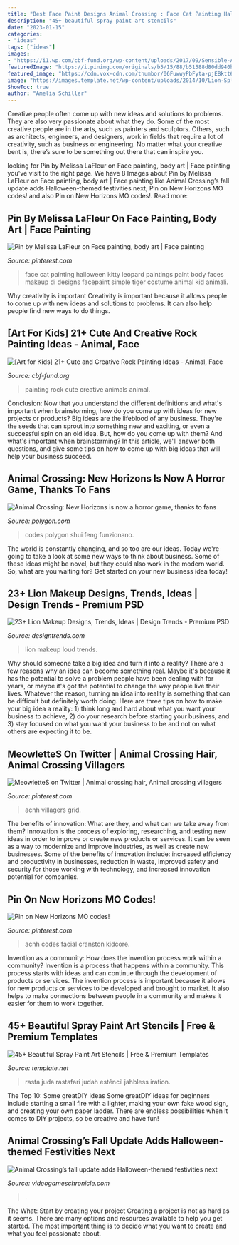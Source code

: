 ```yaml
---
title: "Best Face Paint Designs Animal Crossing : Face Cat Painting Halloween Kitty Leopard Paintings Paint Body Faces Makeup Di Designs Facepaint Simple Tiger Costume Animal Kid Animali"
description: "45+ beautiful spray paint art stencils"
date: "2023-01-15"
categories:
- "ideas"
tags: ["ideas"]
images:
- "https://i1.wp.com/cbf-fund.org/wp-content/uploads/2017/09/Sensible-Animals-Rock-Painting-Ideas.jpg?resize=770%2C578"
featuredImage: "https://i.pinimg.com/originals/b5/15/88/b51588d80dd940ba9d726e8a33f20fde.jpg"
featured_image: "https://cdn.vox-cdn.com/thumbor/06FuwwyPbFyta-pjEBktt6pkpLE=/0x0:1280x720/1200x800/filters:focal(538x258:742x462)/cdn.vox-cdn.com/uploads/chorus_image/image/66547496/lizengland.0.jpg"
image: "https://images.template.net/wp-content/uploads/2014/10/Lion-Splatter-Spray-Paint-stencil-art.jpg"
ShowToc: true
author: "Amelia Schiller"
---
```



Creative people often come up with new ideas and solutions to problems. They are also very passionate about what they do. Some of the most creative people are in the arts, such as painters and sculptors. Others, such as architects, engineers, and designers, work in fields that require a lot of creativity, such as business or engineering. No matter what your creative bent is, there’s sure to be something out there that can inspire you.

	

		
looking for Pin by Melissa LaFleur on Face painting, body art | Face painting you've visit to the right page. We have 8 Images about Pin by Melissa LaFleur on Face painting, body art | Face painting like Animal Crossing’s fall update adds Halloween-themed festivities next, Pin on New Horizons MO codes! and also Pin on New Horizons MO codes!. Read more:
		
    
## Pin By Melissa LaFleur On Face Painting, Body Art | Face Painting

<img loading=lazy src="https://i.pinimg.com/originals/b5/15/88/b51588d80dd940ba9d726e8a33f20fde.jpg" onerror="this.onerror=null;this.src='https://tse1.mm.bing.net/th?id=OIP.tdnidZ8riUqYq-73fFqdDQHaLH&amp;pid=15.1';" alt="Pin by Melissa LaFleur on Face painting, body art | Face painting">

_Source: pinterest.com_

>face cat painting halloween kitty leopard paintings paint body faces makeup di designs facepaint simple tiger costume animal kid animali. 

	

Why creativity is important
Creativity is important because it allows people to come up with new ideas and solutions to problems. It can also help people find new ways to do things.

    
## [Art For Kids] 21+ Cute And Creative Rock Painting Ideas - Animal, Face

<img loading=lazy src="https://i1.wp.com/cbf-fund.org/wp-content/uploads/2017/09/Sensible-Animals-Rock-Painting-Ideas.jpg?resize=770%2C578" onerror="this.onerror=null;this.src='https://tse2.mm.bing.net/th?id=OIP.qgT2MkJUHAk7uQbor2GHdwHaFj&amp;pid=15.1';" alt="[Art for Kids] 21+ Cute and Creative Rock Painting Ideas - Animal, Face">

_Source: cbf-fund.org_

>painting rock cute creative animals animal. 

	

Conclusion: Now that you understand the different definitions and what's important when brainstorming, how do you come up with ideas for new projects or products?
Big ideas are the lifeblood of any business. They're the seeds that can sprout into something new and exciting, or even a successful spin on an old idea. But, how do you come up with them? And what's important when brainstorming? In this article, we'll answer both questions, and give some tips on how to come up with big ideas that will help your business succeed.

    
## Animal Crossing: New Horizons Is Now A Horror Game, Thanks To Fans

<img loading=lazy src="https://cdn.vox-cdn.com/thumbor/06FuwwyPbFyta-pjEBktt6pkpLE=/0x0:1280x720/1200x800/filters:focal(538x258:742x462)/cdn.vox-cdn.com/uploads/chorus_image/image/66547496/lizengland.0.jpg" onerror="this.onerror=null;this.src='https://tse3.mm.bing.net/th?id=OIP.z3x88eLd70IWsYXcplCRQgHaE8&amp;pid=15.1';" alt="Animal Crossing: New Horizons is now a horror game, thanks to fans">

_Source: polygon.com_

>codes polygon shui feng funzionano. 

	

The world is constantly changing, and so too are our ideas. Today we're going to take a look at some new ways to think about business. Some of these ideas might be novel, but they could also work in the modern world. So, what are you waiting for? Get started on your new business idea today!

    
## 23+ Lion Makeup Designs, Trends, Ideas | Design Trends - Premium PSD

<img loading=lazy src="https://images.designtrends.com/wp-content/uploads/2016/03/22120525/Lion-Makeup-for-Men.jpg" onerror="this.onerror=null;this.src='https://tse2.mm.bing.net/th?id=OIP.iymDOsR9OMZOW3UfuM9JLwHaHa&amp;pid=15.1';" alt="23+ Lion Makeup Designs, Trends, Ideas | Design Trends - Premium PSD">

_Source: designtrends.com_

>lion makeup loud trends. 

	

Why should someone take a big idea and turn it into a reality?
There are a few reasons why an idea can become something real. Maybe it's because it has the potential to solve a problem people have been dealing with for years, or maybe it's got the potential to change the way people live their lives. Whatever the reason, turning an idea into reality is something that can be difficult but definitely worth doing. Here are three tips on how to make your big idea a reality: 1) think long and hard about what you want your business to achieve, 2) do your research before starting your business, and 3) stay focused on what you want your business to be and not on what others are expecting it to be.

    
## MeowletteS On Twitter | Animal Crossing Hair, Animal Crossing Villagers

<img loading=lazy src="https://i.pinimg.com/736x/76/26/86/76268642b9b4e555d8efd843b620205d.jpg" onerror="this.onerror=null;this.src='https://tse1.mm.bing.net/th?id=OIP.4XaaZm__GrlEgfZoqTZsSgHaE7&amp;pid=15.1';" alt="MeowletteS on Twitter | Animal crossing hair, Animal crossing villagers">

_Source: pinterest.com_

>acnh villagers grid. 

	

The benefits of innovation: What are they, and what can we take away from them?
Innovation is the process of exploring, researching, and testing new ideas in order to improve or create new products or services. It can be seen as a way to modernize and improve industries, as well as create new businesses. Some of the benefits of innovation include: increased efficiency and productivity in businesses, reduction in waste, improved safety and security for those working with technology, and increased innovation potential for companies.

    
## Pin On New Horizons MO Codes!

<img loading=lazy src="https://i.pinimg.com/736x/9a/49/33/9a4933bdc4de835767cf237aaa592510.jpg" onerror="this.onerror=null;this.src='https://tse1.mm.bing.net/th?id=OIP.vgSr9ZMohSvgRX3Nl558QAHaEF&amp;pid=15.1';" alt="Pin on New Horizons MO codes!">

_Source: pinterest.com_

>acnh codes facial cranston kidcore. 

	

Invention as a community: How does the invention process work within a community?
Invention is a process that happens within a community. This process starts with ideas and can continue through the development of products or services. The invention process is important because it allows for new products or services to be developed and brought to market. It also helps to make connections between people in a community and makes it easier for them to work together.

    
## 45+ Beautiful Spray Paint Art Stencils | Free &amp; Premium Templates

<img loading=lazy src="https://images.template.net/wp-content/uploads/2014/10/Lion-Splatter-Spray-Paint-stencil-art.jpg" onerror="this.onerror=null;this.src='https://tse2.mm.bing.net/th?id=OIP.sTexDKogsuAVDFclzaqrzwHaFj&amp;pid=15.1';" alt="45+ Beautiful Spray Paint Art Stencils | Free &amp; Premium Templates">

_Source: template.net_

>rasta juda rastafari judah estêncil jahbless iration. 

	

The Top 10: Some greatDIY ideas
Some greatDIY ideas for beginners include starting a small fire with a lighter, making your own fake wood sign, and creating your own paper ladder. There are endless possibilities when it comes to DIY projects, so be creative and have fun!

    
## Animal Crossing’s Fall Update Adds Halloween-themed Festivities Next

<img loading=lazy src="https://www.videogameschronicle.com/files/2020/09/Animal-Crossing-Halloween.jpg" onerror="this.onerror=null;this.src='https://tse1.mm.bing.net/th?id=OIP.0pG8o1xRPYAmgvR3W8GAGAHaEK&amp;pid=15.1';" alt="Animal Crossing’s fall update adds Halloween-themed festivities next">

_Source: videogameschronicle.com_

>. 

	

The What: Start by creating your project
Creating a project is not as hard as it seems. There are many options and resources available to help you get started. The most important thing is to decide what you want to create and what you feel passionate about.

